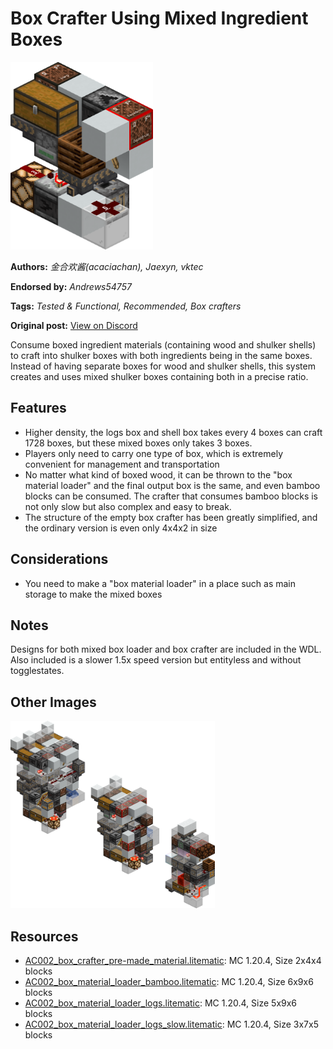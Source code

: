 # Box Crafter Using Mixed Ingredient Boxes
<img alt="box_crafter_pre-made_material.png" src="images/box_crafter_pre-made_material.png?raw=1" height="300px">

**Authors:** *金合欢酱(acaciachan), Jaexyn, vktec*

**Endorsed by:** *Andrews54757*

**Tags:** *Tested & Functional, Recommended, Box crafters*

**Original post:** [View on Discord](https://discord.com/channels/1375556143186837695/1388318446168572105)

Consume boxed ingredient materials (containing wood and shulker shells) to craft into shulker boxes with both ingredients being in the same boxes. Instead of having separate boxes for wood and shulker shells, this system creates and uses mixed shulker boxes containing both in a precise ratio.

## Features
- Higher density, the logs box and shell box takes every 4 boxes can craft 1728 boxes, but these mixed boxes only takes 3 boxes.
- Players only need to carry one type of box, which is extremely convenient for management and transportation
- No matter what kind of boxed wood, it can be thrown to the "box material loader" and the final output box is the same, and even bamboo blocks can be consumed. The crafter that consumes bamboo blocks is not only slow but also complex and easy to break.
- The structure of the empty box crafter has been greatly simplified, and the ordinary version is even only 4x4x2 in size

## Considerations
- You need to make a "box material loader" in a place such as main storage to make the mixed boxes

## Notes
Designs for both mixed box loader and box crafter are included in the WDL. Also included is a slower 1.5x speed version but entityless and without togglestates.

## Other Images
<img src="images/box_material_loader_x3.png?raw=1" height="300px">

## Resources
- [AC002_box_crafter_pre-made_material.litematic](attachments/AC002_box_crafter_pre-made_material.litematic): MC 1.20.4, Size 2x4x4 blocks
- [AC002_box_material_loader_bamboo.litematic](attachments/AC002_box_material_loader_bamboo.litematic): MC 1.20.4, Size 6x9x6 blocks
- [AC002_box_material_loader_logs.litematic](attachments/AC002_box_material_loader_logs.litematic): MC 1.20.4, Size 5x9x6 blocks
- [AC002_box_material_loader_logs_slow.litematic](attachments/AC002_box_material_loader_logs_slow.litematic): MC 1.20.4, Size 3x7x5 blocks
